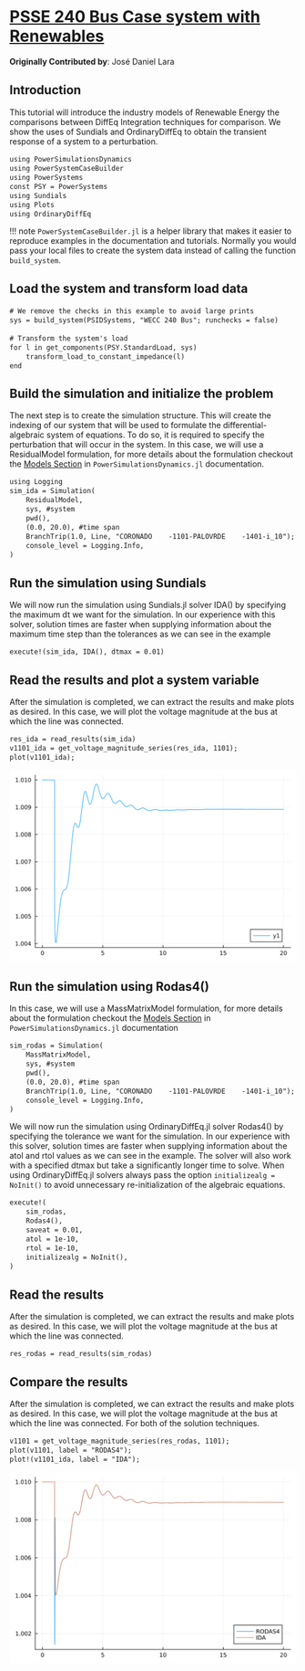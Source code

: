 # [PSSE 240 Bus Case system with Renewables](https://www.nrel.gov/grid/test-case-repository.html)

**Originally Contributed by**: José Daniel Lara

## Introduction

This tutorial will introduce the industry models of Renewable Energy the comparisons between DiffEq Integration techniques for comparison. We show the uses of Sundials and OrdinaryDiffEq to obtain the transient response of a system to a perturbation.

```@repl sys_240bus
using PowerSimulationsDynamics
using PowerSystemCaseBuilder
using PowerSystems
const PSY = PowerSystems
using Sundials
using Plots
using OrdinaryDiffEq
```

!!! note
    `PowerSystemCaseBuilder.jl` is a helper library that makes it easier to reproduce examples in the documentation and tutorials. Normally you would pass your local files to create the system data instead of calling the function `build_system`.

## Load the system and transform load data

```@repl sys_240bus
# We remove the checks in this example to avoid large prints
sys = build_system(PSIDSystems, "WECC 240 Bus"; runchecks = false)

# Transform the system's load
for l in get_components(PSY.StandardLoad, sys)
    transform_load_to_constant_impedance(l)
end
```

## Build the simulation and initialize the problem

The next step is to create the simulation structure. This will create the indexing of our system that will be used to formulate the differential-algebraic system of equations. To do so, it is required to specify the perturbation that will occur in the system. In this case, we will use a ResidualModel formulation, for more details about the formulation checkout the [Models Section](https://nrel-sienna.github.io/PowerSimulationsDynamics.jl/stable/models/) in `PowerSimulationsDynamics.jl` documentation.

```@repl sys_240bus
using Logging
sim_ida = Simulation(
    ResidualModel,
    sys, #system
    pwd(),
    (0.0, 20.0), #time span
    BranchTrip(1.0, Line, "CORONADO    -1101-PALOVRDE    -1401-i_10");
    console_level = Logging.Info,
)
```

## Run the simulation using Sundials

We will now run the simulation using Sundials.jl solver IDA() by specifying the maximum dt we want for the simulation. In our experience with this solver, solution times are faster when supplying information about the maximum time step than the tolerances as we can see in the example

```@repl sys_240bus
execute!(sim_ida, IDA(), dtmax = 0.01)
```

## Read the results and plot a system variable

After the simulation is completed, we can extract the results and make plots as desired. In this case, we will plot the voltage magnitude at the bus at which the line was connected.

```@repl sys_240bus
res_ida = read_results(sim_ida)
v1101_ida = get_voltage_magnitude_series(res_ida, 1101);
plot(v1101_ida);
```

![plot](figs/v1101_ida.svg)

## Run the simulation using Rodas4()

In this case, we will use a MassMatrixModel formulation, for more details about the formulation checkout the [Models Section](https://nrel-sienna.github.io/PowerSimulationsDynamics.jl/stable/models/) in `PowerSimulationsDynamics.jl` documentation

```@repl sys_240bus
sim_rodas = Simulation(
    MassMatrixModel,
    sys, #system
    pwd(),
    (0.0, 20.0), #time span
    BranchTrip(1.0, Line, "CORONADO    -1101-PALOVRDE    -1401-i_10");
    console_level = Logging.Info,
)
```

We will now run the simulation using OrdinaryDiffEq.jl solver Rodas4() by specifying the tolerance we want for the simulation. In our experience with this solver, solution times are faster when supplying information about the atol and rtol values as we can see in the example. The solver will also work with a specified dtmax but take a significantly longer time to solve. When using OrdinaryDiffEq.jl solvers always pass the option `initializealg = NoInit()` to avoid unnecessary re-initialization of the algebraic equations.

```@repl sys_240bus
execute!(
    sim_rodas,
    Rodas4(),
    saveat = 0.01,
    atol = 1e-10,
    rtol = 1e-10,
    initializealg = NoInit(),
)
```

## Read the results

After the simulation is completed, we can extract the results and make plots as desired. In this case, we will plot the voltage magnitude at the bus at which the line was connected.

```@repl sys_240bus
res_rodas = read_results(sim_rodas)
```

## Compare the results

After the simulation is completed, we can extract the results and make plots as desired. In this case, we will plot the voltage magnitude at the bus at which the line was connected. For both of the solution techniques.

```@repl sys_240bus
v1101 = get_voltage_magnitude_series(res_rodas, 1101);
plot(v1101, label = "RODAS4");
plot!(v1101_ida, label = "IDA");
```

![plot](figs/v1101_comparison.svg)
